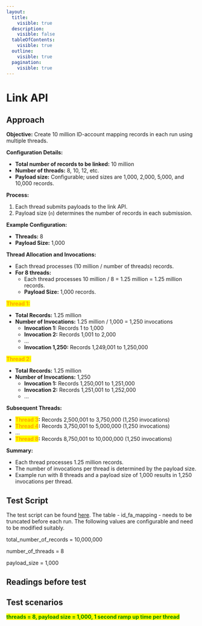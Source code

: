```yaml
---
layout:
  title:
    visible: true
  description:
    visible: false
  tableOfContents:
    visible: true
  outline:
    visible: true
  pagination:
    visible: true
---
```


# Link API

## Approach

**Objective:** Create 10 million ID-account mapping records in each run using multiple threads.

**Configuration Details:**

* **Total number of records to be linked:** 10 million
* **Number of threads:** 8, 10, 12, etc.
* **Payload size:** Configurable; used sizes are 1,000, 2,000, 5,000, and 10,000 records.

**Process:**

1. Each thread submits payloads to the link API.
2. Payload size (`n`) determines the number of records in each submission.

**Example Configuration:**

* **Threads:** 8
* **Payload Size:** 1,000

**Thread Allocation and Invocations:**

* Each thread processes (10 million / number of threads) records.
* **For 8 threads:**
  * Each thread processes 10 million / 8 = 1.25 million = 1.25 million records.
  * **Payload Size:** 1,000 records.

<mark style="color:orange;">**Thread 1:**</mark>

* **Total Records:** 1.25 million
* **Number of Invocations:** 1.25 million / 1,000 = 1,250 invocations
  * **Invocation 1:** Records 1 to 1,000
  * **Invocation 2:** Records 1,001 to 2,000
  * ...
  * **Invocation 1,250:** Records 1,249,001 to 1,250,000

<mark style="color:orange;">**Thread 2:**</mark>

* **Total Records:** 1.25 million
* **Number of Invocations:** 1,250
  * **Invocation 1:** Records 1,250,001 to 1,251,000
  * **Invocation 2:** Records 1,251,001 to 1,252,000
  * ...

**Subsequent Threads:**

* <mark style="color:orange;">**Thread 3**</mark>**:** Records 2,500,001 to 3,750,000 (1,250 invocations)
* <mark style="color:orange;">**Thread 4**</mark>**:** Records 3,750,001 to 5,000,000 (1,250 invocations)
* ...
* <mark style="color:orange;">**Thread 8**</mark>**:** Records 8,750,001 to 10,000,000 (1,250 invocations)

**Summary:**

* Each thread processes 1.25 million records.
* The number of invocations per thread is determined by the payload size.
* Example run with 8 threads and a payload size of 1,000 results in 1,250 invocations per thread.

## Test Script

The test script can be found [here](https://github.com/OpenG2P/openg2p-spar-mapper-test/tree/1.1.0/load-test). The table - id\_fa\_mapping - needs to be truncated before each run. The following values are configurable and need to be modified suitably.

total\_number\_of\_records = 10,000,000

number\_of\_threads = 8

payload\_size = 1,000



## Readings before test

## Test scenarios

<mark style="color:green;">**threads = 8, payload size = 1,000, 1 second ramp up time per thread**</mark>
